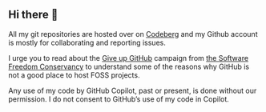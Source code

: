 ## Hi there 👋

All my git repositories are hosted over on [Codeberg](https://codeberg.org/chaoticenginerd) and my Github account is mostly for collaborating and reporting issues.

I urge you to read about the [Give up GitHub](https://GiveUpGitHub.org) campaign from [the Software Freedom Conservancy](https://sfconservancy.org) to understand some of the reasons why GitHub is not a good place to host FOSS projects.

Any use of my code by GitHub Copilot, past or present, is done without our permission. I do not consent to GitHub’s use of my code in Copilot.
